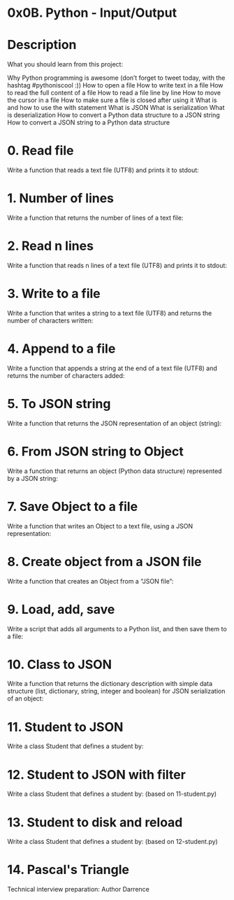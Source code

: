 # 0x0B. Python - Input/Output
# Description
What you should learn from this project:

Why Python programming is awesome (don’t forget to tweet today, with the hashtag #pythoniscool :)) How to open a file How to write text in a file How to read the full content of a file How to read a file line by line How to move the cursor in a file How to make sure a file is closed after using it What is and how to use the with statement What is JSON What is serialization What is deserialization How to convert a Python data structure to a JSON string How to convert a JSON string to a Python data structure

# 0. Read file
Write a function that reads a text file (UTF8) and prints it to stdout:
# 1. Number of lines
Write a function that returns the number of lines of a text file:
# 2. Read n lines
Write a function that reads n lines of a text file (UTF8) and prints it to stdout:
# 3. Write to a file
Write a function that writes a string to a text file (UTF8) and returns the number of characters written:
# 4. Append to a file
Write a function that appends a string at the end of a text file (UTF8) and returns the number of characters added:
# 5. To JSON string
Write a function that returns the JSON representation of an object (string):
# 6. From JSON string to Object
Write a function that returns an object (Python data structure) represented by a JSON string:
# 7. Save Object to a file
Write a function that writes an Object to a text file, using a JSON representation:
# 8. Create object from a JSON file
Write a function that creates an Object from a “JSON file”:
# 9. Load, add, save
Write a script that adds all arguments to a Python list, and then save them to a file:
# 10. Class to JSON
Write a function that returns the dictionary description with simple data structure (list, dictionary, string, integer and boolean) for JSON serialization of an object:
# 11. Student to JSON
Write a class Student that defines a student by:
# 12. Student to JSON with filter
Write a class Student that defines a student by: (based on 11-student.py)
# 13. Student to disk and reload
Write a class Student that defines a student by: (based on 12-student.py)
# 14. Pascal's Triangle
Technical interview preparation:
Author
Darrence